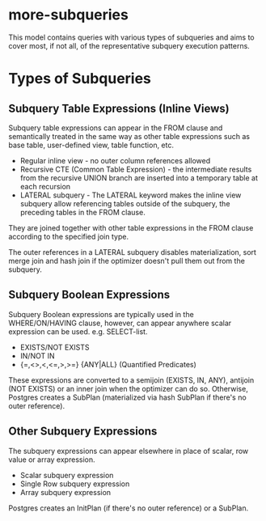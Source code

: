 # more-subqueries

This model contains queries with various types of subqueries and aims to cover most, if not all, of the representative subquery execution patterns.

# Types of Subqueries

## Subquery Table Expressions (Inline Views)

Subquery table expressions can appear in the FROM clause and semantically treated in the same way as other table expressions such as base table, user-defined view, table function, etc.

 * Regular inline view - no outer column references allowed
 * Recursive CTE (Common Table Expression) - the intermediate results from the recursive UNION branch are inserted into a temporary table at each recursion
 * LATERAL subquery - The LATERAL keyword makes the inline view subquery allow referencing tables outside of the subquery, the preceding tables in the FROM clause.

They are joined together with other table expressions in the FROM clause according to the specified join type.

The outer references in a LATERAL subquery disables materialization, sort merge join and hash join if the optimizer doesn't pull them out from the subquery.

## Subquery Boolean Expressions

Subquery Boolean expressions are typically used in the WHERE/ON/HAVING clause, however, can appear anywhere scalar expression can be used. e.g. SELECT-list.

 * EXISTS/NOT EXISTS
 * IN/NOT IN
 * {=,<>,<,<=,>,>=} {ANY|ALL} (Quantified Predicates)

These expressions are converted to a semijoin (EXISTS, IN, ANY), antijoin (NOT EXISTS) or an inner join when the optimizer can do so. Otherwise, Postgres creates a SubPlan (materialized via hash SubPlan if there's no outer reference).

## Other Subquery Expressions

The subquery expressions can appear elsewhere in place of scalar, row value or array expression.

  * Scalar subquery expression
  * Single Row subquery expression
  * Array subquery expression

Postgres creates an InitPlan (if there's no outer reference) or a SubPlan.
